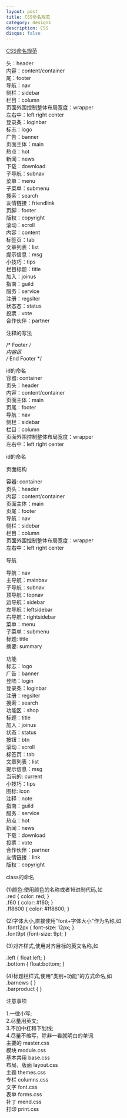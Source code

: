 ```yaml
---
layout: post
title: CSS命名规范 
category: designs
description: CSS
disqus: false
---
```


[CSS命名规范](http://m.baidu.com/from=2001a/bd_page_type=1/ssid=0/uid=0/pu=usm%400%2Csz%401320_1003%2Cta%40iphone_2_2.3_1_9.2/baiduid=2F20914A35E1050EFC7EF9D09F3777FA/w=0_10_css%E6%8A%80%E5%B7%A7/t=iphone/l=3/tc?baiduid=40C0FB4B1EFD94F61D90BEE0DD96A9A1&ref=www_iphone&lid=12906289273515140470&vit=osres&m=8&srd=1&cltj=cloud_title&dict=21&sec=35908&di=cd1eab301cbf72e1&src=http%3A%2F%2Fwww.divcss5.com%2Fjiqiao%2Fj4.shtml)   

头：header　　   
内容：content/container　　   
尾：footer　　   
导航：nav　　   
侧栏：sidebar   
栏目：column　　   
页面外围控制整体布局宽度：wrapper　　   
左右中：left right center　　   
登录条：loginbar　　   
标志：logo　　   
广告：banner　　   
页面主体：main　　   
热点：hot　　   
新闻：news   
下载：download　　   
子导航：subnav　　   
菜单：menu　　   
子菜单：submenu　　   
搜索：search　　   
友情链接：friendlink　　   
页脚：footer　　   
版权：copyright　　   
滚动：scroll　　   
内容：content   
标签页：tab   
文章列表：list   
提示信息：msg   
小技巧：tips   
栏目标题：title   
加入：joinus   
指南：guild   
服务：service   
注册：regsiter   
状态态：status   
投票：vote   
合作伙伴：partner   

注释的写法   

/* Footer */   
内容区   
/* End Footer */   

id的命名   
容器: container   
页头：header   
内容：content/container   
页面主体：main   
页尾：footer   
导航：nav   
侧栏：sidebar   
栏目：column   
页面外围控制整体布局宽度：wrapper   
左右中：left right center   


id的命名   

页面结构    

容器: container   
页头：header   
内容：content/container   
页面主体：main   
页尾：footer   
导航：nav   
侧栏：sidebar   
栏目：column   
页面外围控制整体布局宽度：wrapper   
左右中：left right center   

导航   

导航：nav   
主导航：mainbav   
子导航：subnav   
顶导航：topnav   
边导航：sidebar   
左导航：leftsidebar   
右导航：rightsidebar   
菜单：menu   
子菜单：submenu   
标题: title    
摘要: summary    

功能   
标志：logo   
广告：banner   
登陆：login   
登录条：loginbar   
注册：regsiter   
搜索：search   
功能区：shop   
标题：title   
加入：joinus   
状态：status   
按钮：btn   
滚动：scroll   
标签页：tab   
文章列表：list   
提示信息：msg   
当前的: current   
小技巧：tips   
图标: icon   
注释：note   
指南：guild   
服务：service   
热点：hot   
新闻：news   
下载：download   
投票：vote   
合作伙伴：partner   
友情链接：link   
版权：copyright   

class的命名   

(1)颜色:使用颜色的名称或者16进制代码,如   
.red { color: red; }   
.f60 { color: #f60; }   
.ff8600 { color: #ff8600; }   
   
(2)字体大小,直接使用"font+字体大小"作为名称,如   
.font12px { font-size: 12px; }   
.font9pt {font-size: 9pt; }   

(3)对齐样式,使用对齐目标的英文名称,如   

.left { float:left; }   
.bottom { float:bottom; }   

(4)标题栏样式,使用"类别+功能"的方式命名,如   
.barnews { }   
.barproduct { }   

注意事项

1.一律小写;   
2.尽量用英文;   
3.不加中杠和下划线;   
4.尽量不缩写，除非一看就明白的单词.   
主要的 master.css   
模块 module.css   
基本共用 base.css   
布局，版面 layout.css   
主题 themes.css   
专栏 columns.css   
文字 font.css   
表单 forms.css   
补丁 mend.css   
打印 print.css   